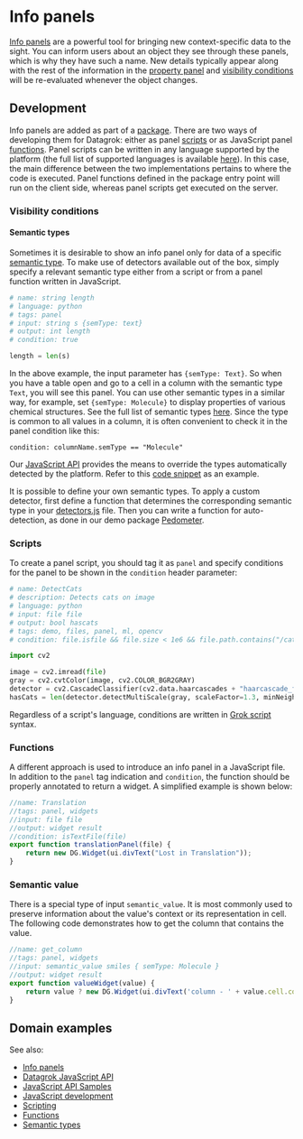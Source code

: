 <!-- TITLE: Add an info panel -->
<!-- SUBTITLE: -->

# Info panels

[Info panels](../../discover/info-panels.md) are a powerful tool for bringing
new context-specific data to the sight. You can inform users about an object
they see through these panels, which is why they have such a name. New details
typically appear along with the rest of the information in the [property
panel](../../datagrok/navigation.md#properties) and [visibility
conditions](#visibility-conditions) will be re-evaluated whenever the object
changes.

## Development

Info panels are added as part of a [package](../develop.md). There are two ways
of developing them for Datagrok: either as panel
[scripts](../../compute/scripting.md) or as JavaScript panel
[functions](../../datagrok/functions/function.md). Panel scripts can be written
in any language supported by the platform (the full list of supported languages
is available [here](../../compute/scripting.md#supported-languages)). In this
case, the main difference between the two implementations pertains to where the
code is executed. Panel functions defined in the package entry point will run on
the client side, whereas panel scripts get executed on the server.

### Visibility conditions

#### Semantic types

Sometimes it is desirable to show an info panel only for data of a specific
[semantic type](../../discover/semantic-types.md). To make use of detectors
available out of the box, simply specify a relevant semantic type either from a
script or from a panel function written in JavaScript.

```python
# name: string length
# language: python
# tags: panel
# input: string s {semType: text}
# output: int length
# condition: true

length = len(s)
```

In the above example, the input parameter has `{semType: Text}`. So when you
have a table open and go to a cell in a column with the semantic type `Text`,
you will see this panel. You can use other semantic types in a similar way, for
example, set `{semType: Molecule}` to display properties of various chemical
structures. See the full list of semantic types
[here](../../discover/semantic-types.md#automatic-semantic-type-detection).
Since the type is common to all values in a column, it is often convenient to
check it in the panel condition like this:

```Grok Script
condition: columnName.semType == "Molecule"
```

Our [JavaScript API](../js-api.md) provides the means to override the types
automatically detected by the platform. Refer to this [code
snippet](https://public.datagrok.ai/js/samples/data-frame/semantic-type-detection)
as an example.

It is possible to define your own semantic types. To apply a custom detector,
first define a function that determines the corresponding semantic type in your
[detectors.js](../develop.md#package-structure) file. Then you can write a
function for auto-detection, as done in our demo package
[Pedometer](https://github.com/datagrok-ai/public/tree/master/packages/Pedometer).

### Scripts

To create a panel script, you should tag it as `panel` and specify conditions
for the panel to be shown in the `condition` header parameter:

```python
# name: DetectCats
# description: Detects cats on image
# language: python
# input: file file
# output: bool hascats
# tags: demo, files, panel, ml, opencv
# condition: file.isfile && file.size < 1e6 && file.path.contains("/cats/") && (file.name.endsWith("jpg") || file.name.endswith("jpeg"))

import cv2

image = cv2.imread(file)
gray = cv2.cvtColor(image, cv2.COLOR_BGR2GRAY)
detector = cv2.CascadeClassifier(cv2.data.haarcascades + "haarcascade_frontalcatface.xml")
hasCats = len(detector.detectMultiScale(gray, scaleFactor=1.3, minNeighbors=3, minSize=(75, 75))) != 0
```

Regardless of a script's language, conditions are written in [Grok
script](../../datagrok/grok-script.md) syntax.

### Functions

A different approach is used to introduce an info panel in a JavaScript file. In
addition to the `panel` tag indication and `condition`, the function should be
properly annotated to return a widget. A simplified example is shown below:

```javascript
//name: Translation
//tags: panel, widgets
//input: file file
//output: widget result
//condition: isTextFile(file)
export function translationPanel(file) {
    return new DG.Widget(ui.divText("Lost in Translation"));
}
```

### Semantic value

There is a special type of input `semantic_value`. It is most commonly used to
preserve information about the value's context or its representation in cell.
The following code demonstrates how to get the column that contains the value.

```javascript
//name: get_column
//tags: panel, widgets
//input: semantic_value smiles { semType: Molecule }
//output: widget result
export function valueWidget(value) {
    return value ? new DG.Widget(ui.divText('column - ' + value.cell.column.name)) : new DG.Widget(ui.divText('value is empty'));
}
```

## Domain examples

See also:

* [Info panels](../../discover/info-panels.md)
* [Datagrok JavaScript API](../js-api.md)
* [JavaScript API
  Samples](https://public.datagrok.ai/js/samples/functions/info-panels/info-panels)
* [JavaScript development](../develop.md)
* [Scripting](../../compute/scripting.md)
* [Functions](../../datagrok/functions/function.md)
* [Semantic types](../../discover/semantic-types.md)
